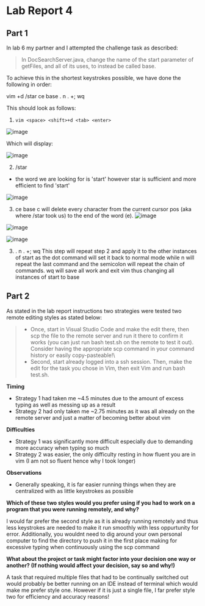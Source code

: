 # Lab Report 4

## Part 1
In lab 6 my partner and I attempted the challenge task as described:
>In DocSearchServer.java, change the name of the start parameter of getFiles, and all of its uses, to instead be called base.

To achieve this in the shortest keystrokes possible, we have done the following in order: 

vim <space> <shift>+d <tab> <enter>
/star <enter> ce base <esc> . n . 
<shift>+; wq

This should look as follows: 
1) ```vim <space> <shift>+d <tab> <enter>```
  
![image](https://user-images.githubusercontent.com/69376656/201545313-6d3575d2-2936-424d-be1a-06f53134cf7a.png)
  
Which will display:
  
![image](https://user-images.githubusercontent.com/69376656/201545365-9bb1bf18-2267-4246-9d3d-9f38e9546266.png)
  
2) /star <enter>
* the word we are looking for is 'start' however star is sufficient and more efficient to find 'start' 

![image](https://user-images.githubusercontent.com/69376656/201545461-df52fc3a-5480-4618-97ab-52414e92b3be.png)

3) ce base <esc>
 c will delete every character from the current cursor pos (aka where /star took us) to the end of the word (e). 
![image](https://user-images.githubusercontent.com/69376656/201545694-39f2e789-2e52-4300-a1e5-9fe2a59a0c9c.png)

![image](https://user-images.githubusercontent.com/69376656/201545796-b6471475-9e55-46da-9ac1-3d3ac54030bc.png)
  
![image](https://user-images.githubusercontent.com/69376656/201550369-cbe7a909-8758-4d14-a02e-51f97ff3c777.png)

3) . n . <shift>+; wq
This step will repeat step 2 and apply it to the other instances of start
as the dot command will set it back to normal mode while n will repeat the last command and the semicolon will repeat the chain of commands.
wq will save all work and exit vim thus changing all instances of start to base 

## Part 2
As stated in the lab report instructions two strategies were tested two remote editing styles as stated below:
  
 >- Once, start in Visual Studio Code and make the edit there, then scp the file to the remote server and run it there to confirm it works (you can just run bash test.sh on the remote to test it out). Consider having the appropriate scp command in your command history or easily copy-pasteable!\
 >- Second, start already logged into a ssh session. Then, make the edit for the task you chose in Vim, then exit Vim and run bash test.sh.
  
 **Timing**
  - Strategy 1 had taken me ~4.5 minutes due to the amount of excess typing as well as messing up as a result
  - Strategy 2 had only taken me ~2.75 minutes as it was all already on the remote server and just a matter of becoming better about vim
  
  **Difficulties**
  - Strategy 1 was significantly more difficult especially due to demanding more accuracy when typing so much
  - Strategy 2 was easier, the only difficulty resting in how fluent you are in vim (I am not so fluent hence why I took longer)
  
  **Observations**
  - Generally speaking, it is far easier running things when they are centralized with as little keystrokes as possible
 
**Which of these two styles would you prefer using if you had to work on a program that you were running remotely, and why?**

  I would far prefer the second style as it is already running remotely and thus less keystrokes are needed to make it run smoothly with less oppurtunity for error. Additionally, you wouldnt need to dig around your own personal computer to find the directory to push it in the first place making for excessive typing when continuously using the scp command
  
**What about the project or task might factor into your decision one way or another? (If nothing would affect your decision, say so and why!)**

  A task that required multiple files that had to be continually switched out would probably be better running on an IDE instead of terminal which would make me prefer style one. However if it is just a single file, I far prefer style two for efficiency and accuracy reasons!
